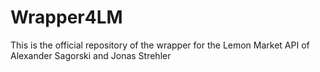# Wrapper4LM
This is the official repository of the wrapper for the Lemon Market API of Alexander Sagorski and Jonas Strehler
